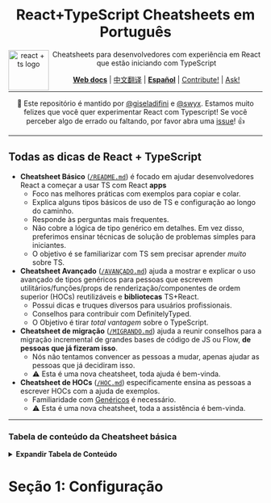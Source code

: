 <div align="center">
<h1>React+TypeScript Cheatsheets em Português</h1>

<a href="https://github.com/typescript-cheatsheets/react-typescript-cheatsheet/issues/81">
  <img
    height="80"
    width="80"
    alt="react + ts logo"
    src="https://user-images.githubusercontent.com/6764957/53868378-2b51fc80-3fb3-11e9-9cee-0277efe8a927.png"
    align="left"
  />
</a>

<p>Cheatsheets para desenvolvedores com experiência em React que estão iniciando com TypeScript</p>

[**Web docs**](https://react-typescript-cheatsheet.netlify.app/docs/basic/setup) |
[中文翻译](https://github.com/fi3ework/blog/tree/master/react-typescript-cheatsheet-cn) |
[**Español**](https://github.com/typescript-cheatsheets/react-typescript-cheatsheet-es) |
[Contribute!](https://github.com/typescript-cheatsheets/react-typescript-cheatsheet/blob/master/CONTRIBUTING.md) |
[Ask!](https://github.com/typescript-cheatsheets/react-typescript-cheatsheet/issues/new/choose)

</div>

---

<div align="center">

:wave: Este repositório é mantido por [@giseladifini](https://twitter.com/GiselaDifini) e [@swyx](https://twitter.com/swyx). Estamos muito felizes que você quer experimentar React com Typescript!
Se você perceber algo de errado ou faltando, por favor abra uma [issue](https://github.com/typescript-cheatsheets/react-pt/issues/new)! :+1:

</div>

---

## Todas as dicas de React + TypeScript

- **Cheatsheet Básico** ([`/README.md`](/README.md#basic-cheatsheet-table-of-contents)) é focado em ajudar desenvolvedores React a começar a usar TS com React **apps**
  - Foco nas melhores práticas com exemplos para copiar e colar.
  - Explica alguns tipos básicos de uso de TS e configuração ao longo do caminho.
  - Responde às perguntas mais frequentes.
  - Não cobre a lógica de tipo genérico em detalhes. Em vez disso, preferimos ensinar técnicas de solução de problemas simples para iniciantes.
  - O objetivo é se familiarizar com TS sem precisar aprender _muito_ sobre TS.
- **Cheatsheet Avançado** ([`/AVANÇADO.md`](https://react-typescript-cheatsheet.netlify.app/docs/advanced/intro)) ajuda a mostrar e explicar o uso avançado de tipos genéricos para pessoas que escrevem utilitários/funções/props de renderização/componentes de ordem superior (HOCs) reutilizáveis ​​e **bibliotecas** TS+React.
  - Possui dicas e truques diversos para usuários profissionais.
  - Conselhos para contribuir com DefinitelyTyped.
  - O Objetivo é tirar _total vantagem_ sobre o TypeScript.
- **Cheatsheet de migração** ([`/MIGRANDO.md`](https://react-typescript-cheatsheet.netlify.app/docs/migration/intro)) ajuda a reunir conselhos para a migração incremental de grandes bases de código de JS ou Flow, **de pessoas que já fizeram isso**.
  - Nós não tentamos convencer as pessoas a mudar, apenas ajudar as pessoas que já decidiram isso.
  - ⚠️ Esta é uma nova cheatsheet, toda ajuda é bem-vinda.
- **Cheatsheet de HOCs** ([`/HOC.md`](https://react-typescript-cheatsheet.netlify.app/docs/hoc/intro)) especificamente ensina as pessoas a escrever HOCs com a ajuda de exemplos.
  - Familiaridade com [Genéricos](https://www.typescriptlang.org/docs/handbook/generics.html) é necessário.
  - ⚠️ Esta é uma nova cheatsheet, toda a assistência é bem-vinda.

---

### Tabela de conteúdo da Cheatsheet básica

<details>

<summary><b>Expandir Tabela de Conteúdo</b></summary>

<!--START-SECTION:setup-toc-->

- [Seção 1: Configuração](#seção-1-configuração)
- [Pré-requisitos](#prerequisites)
- [Ferramentas iniciais de React + TypeScript](#react--typescript-starter-kits)
- [Importar React](#import-react)
<!--END-SECTION:setup-toc-->
- [Seção 2: Primeiros Passos](#section-2-getting-started)
  - [Componente de Função](#function-components)
  - [Hooks](#hooks)
  - [useState](#usestate)
  - [useReducer](#usereducer)
  - [useEffect](#useeffect)
  - [useRef](#useref)
  - [useImperativeHandle](#useimperativehandle)
  - [Hooks Customizados](#custom-hooks)
  - [Componentes de Classe](#class-components)
  - [Talvez você não precise do `defaultProps`](#you-may-not-need-defaultprops)
  - ["Tipando" `defaultProps`](#typing-defaultprops)
  - [Consumindo Props de um Componente com defaultProps](#consuming-props-of-a-component-with-defaultprops)
    - [Declaração do Problema](#problem-statement)
    - [Solução](#solution)
  - [Discussões e Conhecimentos Diversos](#misc-discussions-and-knowledge)
  - [Tipos ou Interfaces?](#types-or-interfaces)
  - [Exemplos básicos do tipo Prop](#basic-prop-types-examples)
  - [Exemplos úteis do tipo React Prop](#useful-react-prop-type-examples)
  - [getDerivedStateFromProps](#getDerivedStateFromProps)
  - [Formulários e Eventos](#forms-and-events)
  - [Context](#context)
  - [Exemplo Básico](#basic-example)
  - [Exemplo Extendido](#extended-example)
  - [forwardRef/createRef](#forwardrefcreateref)
  - [Portais](#portals)
  - [Limites de erros](#error-boundaries)
    - [Opção 1: Usando react-error-boundary](#option-1-using-react-error-boundary)
    - [Opção 2: Criando um componente "error boundary" personalizado](#options-2-writing-your-custom-error-boundary-component)
  - [Concurrent React/React Suspense](#concurrent-reactreact-suspense)
  <!--START-SECTION:types-toc-->
- [Manual de resolução de problemas: Tipos](#troubleshooting-handbook-types)
  - [Tipos de União e Tipos de Proteção](#union-types-and-type-guarding)
  - [Tipos Opcionais](#optional-types)
  - [Tipos de Enum](#enum-types)
  - [Tipos de Asserção](#type-assertion)
  - [Simulando Tipos Nominais](#simulating-nominal-types)
  - [Tipos de Interseção](#intersection-types)
  - [Tipos de União](#union-types)
  - [Sobrecarregando Tipos de Função](#overloading-function-types)
  - [Usando Tipos Inferidos](#using-inferred-types)
  - [Usando Tipos Parciais](#using-partial-types)
  - [Os Tipos de que preciso não foram exportados!](#the-types-i-need-werent-exported)
  - [Os Tipos de que preciso não existem!](#the-types-i-need-dont-exist)
    - [Exagerando com `any` em tudo](#slapping-any-on-everything)
    - [Autogerando tipos](#autogenerate-types)
    - [Tipando Hooks Exportados](#typing-exported-hooks)
    - [Tipando Componentes Exportados](#typing-exported-components)
    <!--END-SECTION:types-toc-->
- [Manual de resolução de problemas: Operadores](#troubleshooting-handbook-operators)
- [Manual de resolução de problemas: Utilitários](#troubleshooting-handbook-utilities)
- [Manual de resolução de problemas: tsconfig.json](#troubleshooting-handbook-tsconfigjson)
- [Manual de resolução de problemas: Erros en tipos oficiais](#troubleshooting-handbook-bugs-in-official-typings)
- [Bases de código de React + TypeScript recomendadas para aprender](#recommended-react--typescript-codebases-to-learn-from)
- [Ferramentas e integração em editores](#editor-tooling-and-integration)
- [Linting](#linting)
- [Outros recursos sobre React + TypeScript](#other-react--typescript-resources)
- [Discussões recomendadas sobre React + TypeScript](#recommended-react--typescript-talks)
- [Hora de realmente aprender TypeScript](#time-to-really-learn-typescript)
- [Aplicação de Exemplo](#example-app)
- [Minha pergunta não foi respondida aqui!](#my-question-isnt-answered-here)
  - [Contribuidores](#contributors)

</details>

# Seção 1: Configuração

